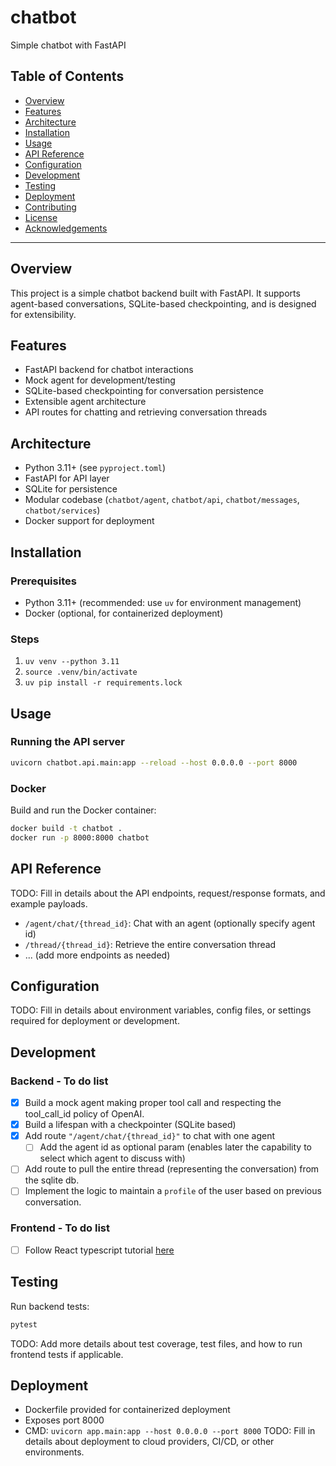 # chatbot

Simple chatbot with FastAPI

## Table of Contents

- [Overview](#overview)
- [Features](#features)
- [Architecture](#architecture)
- [Installation](#installation)
- [Usage](#usage)
- [API Reference](#api-reference)
- [Configuration](#configuration)
- [Development](#development)
- [Testing](#testing)
- [Deployment](#deployment)
- [Contributing](#contributing)
- [License](#license)
- [Acknowledgements](#acknowledgements)

---

## Overview

This project is a simple chatbot backend built with FastAPI. It supports agent-based conversations, SQLite-based checkpointing, and is designed for extensibility.

## Features

- FastAPI backend for chatbot interactions
- Mock agent for development/testing
- SQLite-based checkpointing for conversation persistence
- Extensible agent architecture
- API routes for chatting and retrieving conversation threads

## Architecture

- Python 3.11+ (see `pyproject.toml`)
- FastAPI for API layer
- SQLite for persistence
- Modular codebase (`chatbot/agent`, `chatbot/api`, `chatbot/messages`, `chatbot/services`)
- Docker support for deployment

## Installation

### Prerequisites

- Python 3.11+ (recommended: use `uv` for environment management)
- Docker (optional, for containerized deployment)

### Steps

1. `uv venv --python 3.11`
2. `source .venv/bin/activate`
3. `uv pip install -r requirements.lock`

## Usage

### Running the API server

```bash
uvicorn chatbot.api.main:app --reload --host 0.0.0.0 --port 8000
```

### Docker

Build and run the Docker container:
```bash
docker build -t chatbot .
docker run -p 8000:8000 chatbot
```

## API Reference

TODO: Fill in details about the API endpoints, request/response formats, and example payloads.

- `/agent/chat/{thread_id}`: Chat with an agent (optionally specify agent id)
- `/thread/{thread_id}`: Retrieve the entire conversation thread
- ... (add more endpoints as needed)

## Configuration

TODO: Fill in details about environment variables, config files, or settings required for deployment or development.

## Development

### Backend - To do list

- [x] Build a mock agent making proper tool call and respecting the tool_call_id policy of OpenAI.
- [x] Build a lifespan with a checkpointer (SQLite based)
- [x] Add route `"/agent/chat/{thread_id}"` to chat with one agent
    - [ ] Add the agent id as optional param (enables later the capability to select which agent to discuss with)
- [ ] Add route to pull the entire thread (representing the conversation) from the sqlite db.
- [ ] Implement the logic to maintain a `profile` of the user based on previous conversation.

### Frontend - To do list

- [ ] Follow React typescript tutorial [here](https://handsonreact.com/docs/labs/react-tutorial-typescript#fundamentals)

## Testing

Run backend tests:
```bash
pytest
```
TODO: Add more details about test coverage, test files, and how to run frontend tests if applicable.

## Deployment

- Dockerfile provided for containerized deployment
- Exposes port 8000
- CMD: `uvicorn app.main:app --host 0.0.0.0 --port 8000`
TODO: Fill in details about deployment to cloud providers, CI/CD, or other environments.

<!-- ## Contributing

TODO: Add guidelines for contributing, code style, pull requests, etc. -->

<!-- ## License

TODO: Specify the license for your project (MIT, Apache, etc.) -->

<!-- ## Acknowledgements

TODO: Credit any libraries, tutorials, or contributors. -->
